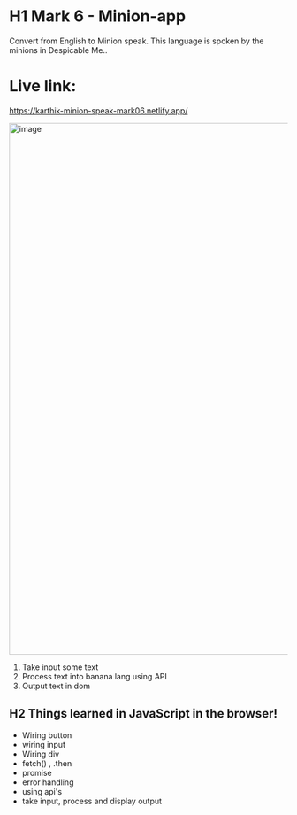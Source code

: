# H1 Mark 6 - Minion-app
Convert from English to Minion speak. This language is spoken by the minions in Despicable Me..

# Live link:

https://karthik-minion-speak-mark06.netlify.app/

<img width="960" alt="image" src="https://user-images.githubusercontent.com/9660782/178150810-25180076-69a8-4078-8889-6198e0a31d36.png">


1. Take input some text 
2. Process text into banana lang using API
3. Output text in dom

## H2 Things learned in JavaScript in the browser!

- Wiring button
- wiring input
- Wiring div
- fetch() , .then
- promise
- error handling
- using api's
- take input, process and display output

 

